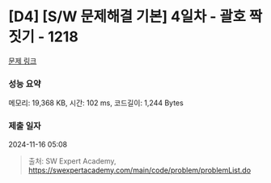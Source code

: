 # [D4] [S/W 문제해결 기본] 4일차 - 괄호 짝짓기 - 1218 

[문제 링크](https://swexpertacademy.com/main/code/problem/problemDetail.do?contestProbId=AV14eWb6AAkCFAYD) 

### 성능 요약

메모리: 19,368 KB, 시간: 102 ms, 코드길이: 1,244 Bytes

### 제출 일자

2024-11-16 05:08



> 출처: SW Expert Academy, https://swexpertacademy.com/main/code/problem/problemList.do